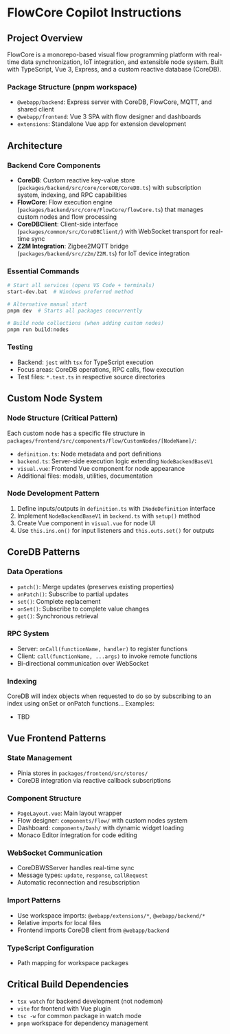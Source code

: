 # FlowCore Copilot Instructions

## Project Overview

FlowCore is a monorepo-based visual flow programming platform with real-time data synchronization, IoT integration, and
extensible node system. Built with TypeScript, Vue 3, Express, and a custom reactive database (CoreDB).

### Package Structure (pnpm workspace)

-   `@webapp/backend`: Express server with CoreDB, FlowCore, MQTT, and shared client
-   `@webapp/frontend`: Vue 3 SPA with flow designer and dashboards
-   `extensions`: Standalone Vue app for extension development

## Architecture

### Backend Core Components

-   **CoreDB**: Custom reactive key-value store (`packages/backend/src/core/coreDB/CoreDB.ts`) with subscription system,
    indexing, and RPC capabilities
-   **FlowCore**: Flow execution engine (`packages/backend/src/core/FlowCore/flowCore.ts`) that manages custom nodes and
    flow processing
-   **CoreDBClient**: Client-side interface (`packages/common/src/CoreDBClient/`) with WebSocket transport for real-time
    sync
-   **Z2M Integration**: Zigbee2MQTT bridge (`packages/backend/src/z2m/Z2M.ts`) for IoT device integration

### Essential Commands

```bash
# Start all services (opens VS Code + terminals)
start-dev.bat  # Windows preferred method

# Alternative manual start
pnpm dev  # Starts all packages concurrently

# Build node collections (when adding custom nodes)
pnpm run build:nodes
```

### Testing

-   Backend: `jest` with `tsx` for TypeScript execution
-   Focus areas: CoreDB operations, RPC calls, flow execution
-   Test files: `*.test.ts` in respective source directories

## Custom Node System

### Node Structure (Critical Pattern)

Each custom node has a specific file structure in `packages/frontend/src/components/Flow/CustomNodes/[NodeName]/`:

-   `definition.ts`: Node metadata and port definitions
-   `backend.ts`: Server-side execution logic extending `NodeBackendBaseV1`
-   `visual.vue`: Frontend Vue component for node appearance
-   Additional files: modals, utilities, documentation

### Node Development Pattern

1. Define inputs/outputs in `definition.ts` with `INodeDefinition` interface
2. Implement `NodeBackendBaseV1` in `backend.ts` with `setup()` method
3. Create Vue component in `visual.vue` for node UI
4. Use `this.ins.on()` for input listeners and `this.outs.set()` for outputs

## CoreDB Patterns

### Data Operations

-   `patch()`: Merge updates (preserves existing properties)
-   `onPatch()`: Subscribe to partial updates
-   `set()`: Complete replacement
-   `onSet()`: Subscribe to complete value changes
-   `get()`: Synchronous retrieval

### RPC System

-   Server: `onCall(functionName, handler)` to register functions
-   Client: `call(functionName, ...args)` to invoke remote functions
-   Bi-directional communication over WebSocket

### Indexing

CoreDB will index objects when requested to do so by subscribing to an index using onSet or onPatch functions... 
Examples:
- TBD

## Vue Frontend Patterns

### State Management

-   Pinia stores in `packages/frontend/src/stores/`
-   CoreDB integration via reactive callback subscriptions

### Component Structure

-   `PageLayout.vue`: Main layout wrapper
-   Flow designer: `components/Flow/` with custom nodes system
-   Dashboard: `components/Dash/` with dynamic widget loading
-   Monaco Editor integration for code editing

### WebSocket Communication

-   CoreDBWSServer handles real-time sync
-   Message types: `update`, `response`, `callRequest`
-   Automatic reconnection and resubscription

### Import Patterns

-   Use workspace imports: `@webapp/extensions/*`, `@webapp/backend/*`
-   Relative imports for local files
-   Frontend imports CoreDB client from `@webapp/backend`

### TypeScript Configuration

-   Path mapping for workspace packages

## Critical Build Dependencies

-   `tsx watch` for backend development (not nodemon)
-   `vite` for frontend with Vue plugin
-   `tsc -w` for common package in watch mode
-   `pnpm` workspace for dependency management
